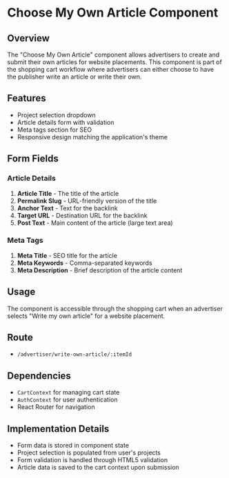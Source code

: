 # Choose My Own Article Component

## Overview
The "Choose My Own Article" component allows advertisers to create and submit their own articles for website placements. This component is part of the shopping cart workflow where advertisers can either choose to have the publisher write an article or write their own.

## Features
- Project selection dropdown
- Article details form with validation
- Meta tags section for SEO
- Responsive design matching the application's theme

## Form Fields

### Article Details
1. **Article Title** - The title of the article
2. **Permalink Slug** - URL-friendly version of the title
3. **Anchor Text** - Text for the backlink
4. **Target URL** - Destination URL for the backlink
5. **Post Text** - Main content of the article (large text area)

### Meta Tags
1. **Meta Title** - SEO title for the article
2. **Meta Keywords** - Comma-separated keywords
3. **Meta Description** - Brief description of the article content

## Usage
The component is accessible through the shopping cart when an advertiser selects "Write my own article" for a website placement.

## Route
- `/advertiser/write-own-article/:itemId`

## Dependencies
- `CartContext` for managing cart state
- `AuthContext` for user authentication
- React Router for navigation

## Implementation Details
- Form data is stored in component state
- Project selection is populated from user's projects
- Form validation is handled through HTML5 validation
- Article data is saved to the cart context upon submission
